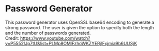 # Password Generator
 This password generator uses OpenSSL base64 encoding to generate a strong password. The user is given the option to specify both the length and the number of passwords generated.<br> 
 Credit: https://www.youtube.com/watch?v=P5552IJp7tU&list=PLMp8OMlFzhoWKZYERjlFxjmia9b6UUSjK
